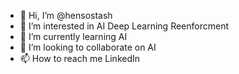 - 👋 Hi, I’m @hensostash
- 👀 I’m interested in AI Deep Learning Reenforcment
- 🌱 I’m currently learning AI
- 💞️ I’m looking to collaborate on AI
- 📫 How to reach me LinkedIn

<!---
hensostash/hensostash is a ✨ special ✨ repository because its `README.md` (this file) appears on your GitHub profile.
You can click the Preview link to take a look at your changes.
--->
